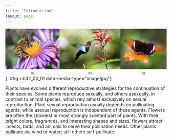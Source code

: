 ```yaml
---
title: "Introduction"
layout: page
---
```



<?cnx.eoc class="summary" title="Sections Summary"?>

<?cnx.eoc class="art-exercise" title="Art Connections"?>

<?cnx.eoc class="multiple-choice" title="Multiple Choice"?>

<?cnx.eoc class="free-response" title="Free Response"?>

 ![ Photo A shows a bee drinking nectar from a flower wide, flat purple flower. Photo B shows a hummingbird drinking nectar from a long, tube-shaped red flower. Photo C shows a butterfly drinking nectar from a flat, wide orange flower.](../resources/Figure_32_00_01abc.jpg "Plants that reproduce sexually often achieve fertilization with the help of pollinators such as (a) bees, (b) birds, and (c) butterflies. (credit a: modification of work by John Severns; credit b: modification of work by Charles J. Sharp; credit c: modification of work by &quot;Galawebdesign&quot;/Flickr)"){: #fig-ch32_00_01 data-media-type="image/jpg"}

Plants have evolved different reproductive strategies for the continuation of their species. Some plants reproduce sexually, and others asexually, in contrast to animal species, which rely almost exclusively on sexual reproduction. Plant sexual reproduction usually depends on pollinating agents, while asexual reproduction is independent of these agents. Flowers are often the showiest or most strongly scented part of plants. With their bright colors, fragrances, and interesting shapes and sizes, flowers attract insects, birds, and animals to serve their pollination needs. Other plants pollinate via wind or water; still others self-pollinate.

